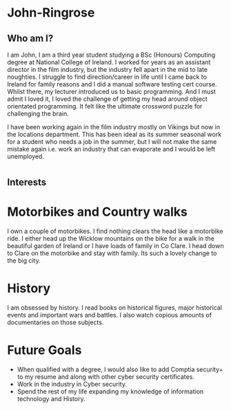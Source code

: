 # <h1>John-Ringrose</h1>

 <h2>Who am I?</h2>

I am John, I am a third year student studying a BSc (Honours) Computing degree at National College of Ireland. I worked for years as an assistant director in the film industry, but the industry fell apart in the mid to late noughties. I struggle to find direction/career in life until I came back to Ireland for family reasons and I did a manual software testing cert course. Whilst there, my lecturer introduced us to basic programming. And I must admit I loved it, I loved the challenge of getting my head around object orientated programming. It felt like the ultimate crossword puzzle for challenging the brain.

 I have been working again in the film industry mostly on Vikings but now in the locations department. This has been ideal as its summer seasonal work for a student who needs a job in the summer, but I will not make the same mistake again i.e. work an industry that can evaporate and I would be left unemployed.
 
 

# <h2>Interests</h2>

# Motorbikes and Country walks
I own a couple of motorbikes. I find nothing clears the head like a motorbike ride. I either head up the Wicklow mountains on the bike for a walk in the beautiful garden of Ireland or I have loads of family in Co Clare. I head down to Clare on the motorbike and stay with family. Its such a lovely change to the big city.

# History
I am obsessed by history. I read books on historical figures, major historical events and important wars and battles. I also watch copious amounts of documentaries on those subjects.

# Future Goals
* When qualified with a degree, I would also like to add Comptia security+ to my resume and along with other cyber security certificates.
* Work in the industry in Cyber security.
* Spend the rest of my life expanding my knowledge of information technology and History.






